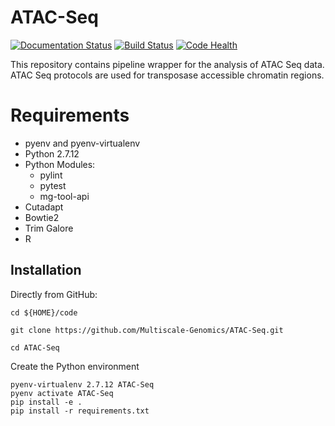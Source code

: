 # ATAC-Seq

[![Documentation Status](https://readthedocs.org/projects/ATAC-Seq/badge/?version=latest)](http://ATAC-Seq.readthedocs.io/en/latest/?badge=latest) [![Build Status](https://travis-ci.org/Multiscale-Genomics/ATAC-Seq.svg?branch=master)](https://travis-ci.org/Multiscale-Genomics/ATAC-Seq) [![Code Health](https://landscape.io/github/Multiscale-Genomics/ATAC-Seq/master/landscape.svg?style=flat)](https://landscape.io/github/Multiscale-Genomics/ATAC-Seq/master)


This repository contains pipeline wrapper for the analysis of ATAC Seq data. ATAC Seq protocols are used for transposase accessible chromatin regions. 

# Requirements
- pyenv and pyenv-virtualenv
- Python 2.7.12
- Python Modules:
  - pylint
  - pytest
  - mg-tool-api
- Cutadapt
- Bowtie2
- Trim Galore
- R


Installation
------------

Directly from GitHub:

```
cd ${HOME}/code

git clone https://github.com/Multiscale-Genomics/ATAC-Seq.git

cd ATAC-Seq
```

Create the Python environment

```
pyenv-virtualenv 2.7.12 ATAC-Seq
pyenv activate ATAC-Seq
pip install -e .
pip install -r requirements.txt
```
